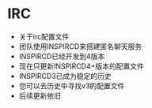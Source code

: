 # IRC
* 关于irc配置文件
* 团队使用INSPIRCD来搭建匿名聊天服务
* INSPIRCD已经开发到4版本
* 现在只更新INSPIRCD4+版本的配置文件
* INSPIRCD3已成为稳定的历史
* 您可以去历史中寻找v3的配置文件
* 后续更新依旧